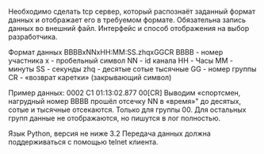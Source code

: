 Необходимо сделать tcp сервер, который распознаёт заданный формат данных и отображает его в требуемом формате.
Обязательна запись данных во внешний файл.
Интерфейс и способ отображения на выбор разработчика.

Формат данных BBBBxNNxHH:MM:SS.zhqxGGCR
BBBB - номер участника
x - пробельный символ
NN - id канала
HH - Часы
MM - минуты
SS - секунды
zhq - десятые сотые тысячные
GG - номер группы
CR - «возврат каретки» (закрывающий символ)

Пример данных: 0002 C1 01:13:02.877 00[CR]
Выводим «спортсмен, нагрудный номер BBBB прошёл отсечку NN в «время»" до десятых, сотые и тысячные отсекаются.
Только для группы 00.
Для остальных групп данные не отображаются, но пишутся в лог полностью.

Язык Python, версия не ниже 3.2
Передача данных должна поддерживаться с помощью telnet клиента.
